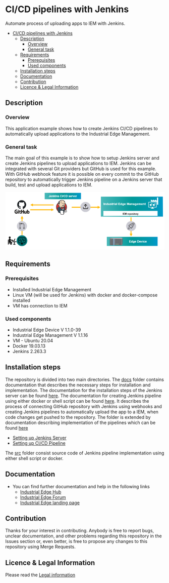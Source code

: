 # CI/CD pipelines with Jenkins 

Automate process of uploading apps to IEM with Jenkins.

- [CI/CD pipelines with Jenkins](#cicd-pipelines-with-jenkins)
  - [Description](#description)
    - [Overview](#overview)
    - [General task](#general-task)
  - [Requirements](#requirements)
    - [Prerequisites](#prerequisites)
    - [Used components](#used-components)
  - [Installation steps](#installation-steps)
  - [Documentation](#documentation)
  - [Contribution](#contribution)
  - [Licence & Legal Information](#licence--legal-information)

## Description

###  Overview
This application example shows how to create Jenkins CI/CD pipelines to automatically upload applications to the Industrial Edge Management.

### General task
The main goal of this example is to show how to setup Jenkins server and create Jenkins pipelines to upload applications to IEM. Jenkins can be integrated with several Git providers but GitHub is used for this example. With GitHub webhook feature it is possible on every commit to the GitHub repository to automatically trigger Jenkins pipeline on a Jenkins server that build, test and upload applications to IEM. 

<img src="./docs/graphics/overview.png" width="700"/>

## Requirements

###  Prerequisites

- Installed Industrial Edge Management
- Linux VM (will be used for Jenkins) with docker and docker-compose installed
- VM has connection to IEM


### Used components

- Industrial Edge Device V 1.1.0-39
- Industrial Edge Management V 1.1.16
- VM - Ubuntu 20.04
- Docker 19.03.13
- Jenkins 2.263.3


## Installation steps
The repository is divided into two main directories. The [docs](./docs) folder contains documentation that describes the necessary steps for installation and implementation. The documentation for the installation steps of the Jenkins server can be found [here](./docs/installation.md). The documentation for creating Jenkins pipeline using either docker or shell script can be found [here](./docs/pipeline.md). It describes the process of connecting GitHub repository with Jenkins using webhooks and creating Jenkins pipelines to automatically upload the app to a IEM, when code changes get pushed to the repository. The folder is extended by documentation describing implementation of the pipelines which can be found [here](./docs/implementation.md)

- [Setting up Jenkins Server](./docs/installation.md)
- [Setting up CI/CD Pipeline](./docs/pipeline.md)


The [src](./src) folder consist source code of Jenkins pipeline implementation using either shell script or docker. 

## Documentation

- You can find further documentation and help in the following links
  - [Industrial Edge Hub](https://iehub.eu1.edge.siemens.cloud/#/documentation)
  - [Industrial Edge Forum](https://www.siemens.com/industrial-edge-forum)
  - [Industrial Edge landing page](https://new.siemens.com/global/en/products/automation/topic-areas/industrial-edge/simatic-edge.html)
  
## Contribution
Thanks for your interest in contributing. Anybody is free to report bugs, unclear documentation, and other problems regarding this repository in the Issues section or, even better, is free to propose any changes to this repository using Merge Requests.

## Licence & Legal Information
Please read the [Legal information](LICENSE.md)
